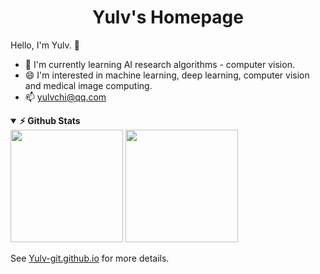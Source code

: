 <!--
 * @Author: Shuangchi He / Yulv
 * @Email: yulvchi@qq.com
 * @Date: 2022-04-25 20:54:26
 * @Motto: Entities should not be multiplied unnecessarily.
 * @LastEditors: Shuangchi He
 * @LastEditTime: 2022-04-26 18:13:27
 * @FilePath: /Yulv-git.github.io/Readme.md
 * @Description: Yulv's homepage
 * Repository: https://github.com/Yulv-git/Yulv-git.github.io
-->

<h1><center> Yulv's Homepage </h1></center>

Hello, I'm Yulv. 👋

- 🌱 I'm currently learning AI research algorithms - computer vision.
- 😄 I'm interested in machine learning, deep learning, computer vision and medical image computing.
- 📫 yulvchi@qq.com
<!-- - 🔭 I'm currently working on ... -->
<!-- - 👯 I'm looking to collaborate on ... -->
<!-- - 🤔 I'm looking for help with ... -->
<!-- - 💬 Ask me about ... -->
<!-- - 😄 Pronouns: ... -->
<!-- - ⚡ Fun fact: ... -->

<details open>	
  <summary><b>⚡ Github Stats </b></summary>
<img height="180em" src="https://github-readme-stats.vercel.app/api?username=Yulv-git&show_icons=true&include_all_commits=true&count_private=true&hide_border=true" />
<img height="180em" src="https://github-readme-stats.vercel.app/api/top-langs/?username=Yulv-git&show_icons=true&hide_border=true&layout=compact&langs_count=12"/>
</details>

See [Yulv-git.github.io](https://yulv-git.github.io/) for more details.
